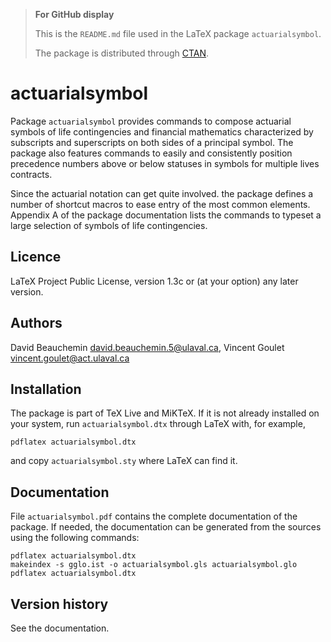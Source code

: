 > **For GitHub display**
>
> This is the `README.md` file used in the LaTeX package
> `actuarialsymbol`.
>
> The package is distributed through
> [CTAN](https://www.ctan.org/pkg/actuarialsymbol).

# actuarialsymbol

Package `actuarialsymbol` provides commands to compose
actuarial symbols of life contingencies and financial mathematics
characterized by subscripts and superscripts on both sides of a
principal symbol. The package also features commands to easily and
consistently position precedence numbers above or below statuses
in symbols for multiple lives contracts.

Since the actuarial notation can get quite involved. the package
defines a number of shortcut macros to ease entry of the most common
elements. Appendix A of the package documentation lists the commands
to typeset a large selection of symbols of life contingencies.

## Licence

LaTeX Project Public License, version 1.3c or (at your option) any
later version.

## Authors

David Beauchemin <david.beauchemin.5@ulaval.ca>, Vincent Goulet
<vincent.goulet@act.ulaval.ca>

## Installation

The package is part of TeX Live and MiKTeX. If it is not already
installed on your system, run `actuarialsymbol.dtx` through LaTeX with,
for example,

    pdflatex actuarialsymbol.dtx

and copy `actuarialsymbol.sty` where LaTeX can find it.

## Documentation

File `actuarialsymbol.pdf` contains the complete documentation of the
package. If needed, the documentation can be generated from the
sources using the following commands:

    pdflatex actuarialsymbol.dtx
    makeindex -s gglo.ist -o actuarialsymbol.gls actuarialsymbol.glo
    pdflatex actuarialsymbol.dtx

## Version history

See the documentation.
